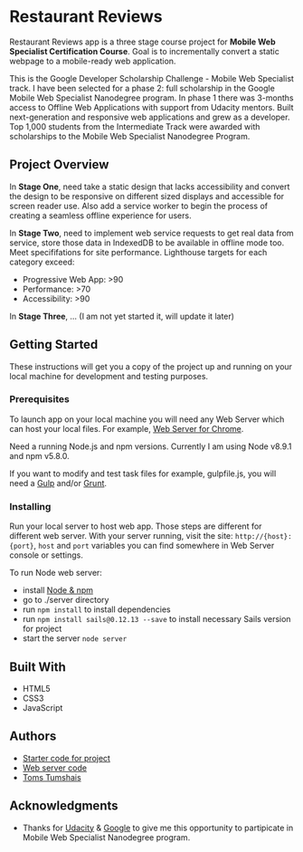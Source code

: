 # Restaurant Reviews

Restaurant Reviews app is a three stage course project for **Mobile Web Specialist Certification Course**. Goal is to incrementally convert a static webpage to a mobile-ready web application.

This is the Google Developer Scholarship Challenge - Mobile Web Specialist track.
I have been selected for a phase 2: full scholarship in the Google Mobile Web Specialist Nanodegree program.
In phase 1 there was 3-months access to Offline Web Applications with support from Udacity mentors.
Built next-generation and responsive web applications and grew as a developer.
Top 1,000 students from the Intermediate Track were awarded with scholarships to the Mobile Web Specialist Nanodegree Program.

## Project Overview

In **Stage One**, need take a static design that lacks accessibility and convert the design to be responsive on different sized displays and accessible for screen reader use. Also add a service worker to begin the process of creating a seamless offline experience for users.

In **Stage Two**, need to implement web service requests to get real data from service, store those data in IndexedDB to be available in offline mode too. Meet specififations for site performance. Lighthouse targets for each category exceed: 
* Progressive Web App: >90
* Performance: >70
* Accessibility: >90

In **Stage Three**, ... (I am not yet started it, will update it later)

## Getting Started

These instructions will get you a copy of the project up and running on your local machine for development and testing purposes.

### Prerequisites

To launch app on your local machine you will need any Web Server which can host your local files.
For example, [Web Server for Chrome](https://chrome.google.com/webstore/detail/web-server-for-chrome/ofhbbkphhbklhfoeikjpcbhemlocgigb).

Need a running Node.js and npm versions. Currently I am using Node v8.9.1 and npm v5.8.0.

If you want to modify and test task files for example, gulpfile.js, you will need a [Gulp](https://gulpjs.com/) and/or [Grunt](https://gruntjs.com/).

### Installing

Run your local server to host web app. 
Those steps are different for different web server.
With your server running, visit the site: `http://{host}:{port}`, `host` and `port` variables you can find somewhere in Web Server console or settings.

To run Node web server:
* install [Node & npm](https://nodejs.org/en/)
* go to ./server directory
* run `npm install` to install dependencies
* run `npm install sails@0.12.13 --save` to install necessary Sails version for project
* start the server `node server`

## Built With

* HTML5
* CSS3
* JavaScript

## Authors

* [Starter code for project](https://github.com/udacity/mws-restaurant-stage-1)
* [Web server code](https://github.com/udacity/mws-restaurant-stage-2)
* [Toms Tumshais](https://github.com/tomstumshais)

## Acknowledgments

* Thanks for [Udacity](https://eu.udacity.com/) & [Google](https://www.google.com/) to give me this opportunity to partipicate in Mobile Web Specialist Nanodegree program.
